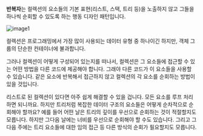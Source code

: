 **반복자**는 컬렉션의 요소들의 기본 표현​(리스트, 스택, 트리 등)​을 노출하지 않고 그들을 하나씩 순회할 수 있도록 하는 행동 디자인 패턴입니다.

![image1](https://refactoring.guru/images/patterns/content/iterator/iterator-ko-2x.png?id=6647db43faac07745e9fe860e0c0b2a7)

컬렉션은 프로그래밍에서 가장 많이 사용되는 데이터 유형 중 하나이긴 하지만, 객체 그룹의 단순한 컨테이너에 불과합니다.

그러나 컬렉션이 어떻게 구성되어 있는지를 떠나서, 컬렉션은 그 요소들에 접근할 수 있는 어떤 방법을 다른 코드에 제공해야 합니다. 그래야 다른 코드가 이 요소들을 사용할 수 있습니다. 같은 요소에 반복해서 접근하지 않고 컬렉션의 각 요소를 순회하는 방법이 있을 것입니다.

리스트로 된 컬렉션이 있다면 아주 쉽게 해결할 수 있을 겁니다. 모든 요소를 루프 처리하면 되니까요. 하지만 트리처럼 복잡한 데이터 구조의 요소들은 어떻게 순차적으로 순회해야 할까요? 예를 들어 어떤 날은 트리의 깊이를 우선으로 순회하는 것이 적절할지도 모릅니다. 하지만 그다음 날에는 너비를 우선으로 순회해야 할 수도 있습니다. 그리고 그다음 주에는 트리 요소들에 대한 임의 접근 등 다른 방식의 순회가 필요할지도 모릅니다.